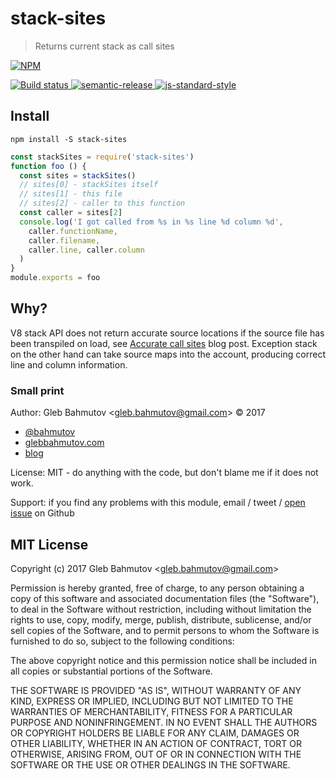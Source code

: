 # stack-sites

> Returns current stack as call sites

[![NPM][npm-icon] ][npm-url]

[![Build status][ci-image] ][ci-url]
[![semantic-release][semantic-image] ][semantic-url]
[![js-standard-style][standard-image]][standard-url]

## Install

```
npm install -S stack-sites
```

```js
const stackSites = require('stack-sites')
function foo () {
  const sites = stackSites()
  // sites[0] - stackSites itself
  // sites[1] - this file
  // sites[2] - caller to this function
  const caller = sites[2]
  console.log('I got called from %s in %s line %d column %d',
    caller.functionName,
    caller.filename,
    caller.line, caller.column
  )
}
module.exports = foo
```

## Why?

V8 stack API does not return accurate source locations if the source file
has been transpiled on load, see
[Accurate call sites](https://glebbahmutov.com/blog/accurate-call-sites/)
blog post. Exception stack on the other hand can take source maps into
the account, producing correct line and column information.

### Small print

Author: Gleb Bahmutov &lt;gleb.bahmutov@gmail.com&gt; &copy; 2017

* [@bahmutov](https://twitter.com/bahmutov)
* [glebbahmutov.com](http://glebbahmutov.com)
* [blog](http://glebbahmutov.com/blog)

License: MIT - do anything with the code, but don't blame me if it does not work.

Support: if you find any problems with this module, email / tweet /
[open issue](https://github.com/bahmutov/stack-sites/issues) on Github

## MIT License

Copyright (c) 2017 Gleb Bahmutov &lt;gleb.bahmutov@gmail.com&gt;

Permission is hereby granted, free of charge, to any person
obtaining a copy of this software and associated documentation
files (the "Software"), to deal in the Software without
restriction, including without limitation the rights to use,
copy, modify, merge, publish, distribute, sublicense, and/or sell
copies of the Software, and to permit persons to whom the
Software is furnished to do so, subject to the following
conditions:

The above copyright notice and this permission notice shall be
included in all copies or substantial portions of the Software.

THE SOFTWARE IS PROVIDED "AS IS", WITHOUT WARRANTY OF ANY KIND,
EXPRESS OR IMPLIED, INCLUDING BUT NOT LIMITED TO THE WARRANTIES
OF MERCHANTABILITY, FITNESS FOR A PARTICULAR PURPOSE AND
NONINFRINGEMENT. IN NO EVENT SHALL THE AUTHORS OR COPYRIGHT
HOLDERS BE LIABLE FOR ANY CLAIM, DAMAGES OR OTHER LIABILITY,
WHETHER IN AN ACTION OF CONTRACT, TORT OR OTHERWISE, ARISING
FROM, OUT OF OR IN CONNECTION WITH THE SOFTWARE OR THE USE OR
OTHER DEALINGS IN THE SOFTWARE.

[npm-icon]: https://nodei.co/npm/stack-sites.svg?downloads=true
[npm-url]: https://npmjs.org/package/stack-sites
[ci-image]: https://travis-ci.org/bahmutov/stack-sites.svg?branch=master
[ci-url]: https://travis-ci.org/bahmutov/stack-sites
[semantic-image]: https://img.shields.io/badge/%20%20%F0%9F%93%A6%F0%9F%9A%80-semantic--release-e10079.svg
[semantic-url]: https://github.com/semantic-release/semantic-release
[standard-image]: https://img.shields.io/badge/code%20style-standard-brightgreen.svg
[standard-url]: http://standardjs.com/
